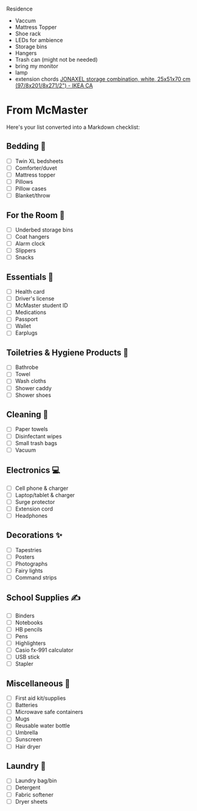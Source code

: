 Residence
- Vaccum
- Mattress Topper
- Shoe rack
- LEDs for ambience
- Storage bins
- Hangers
- Trash can (might not be needed)
- bring my monitor
- lamp
- extension chords
[JONAXEL storage combination, white, 25x51x70 cm (97/8x201/8x271/2") - IKEA CA](https://www.ikea.com/ca/en/p/jonaxel-storage-combination-white-s89297130/)

# From McMaster
Here's your list converted into a Markdown checklist:

## Bedding 🛌
- [ ] Twin XL bedsheets
- [ ] Comforter/duvet
- [ ] Mattress topper
- [ ] Pillows
- [ ] Pillow cases
- [ ] Blanket/throw

## For the Room 🚪
- [ ] Underbed storage bins
- [ ] Coat hangers
- [ ] Alarm clock
- [ ] Slippers
- [ ] Snacks

## Essentials 🔑
- [ ] Health card
- [ ] Driver's license
- [ ] McMaster student ID
- [ ] Medications
- [ ] Passport
- [ ] Wallet
- [ ] Earplugs

## Toiletries & Hygiene Products 🚿
- [ ] Bathrobe
- [ ] Towel
- [ ] Wash cloths
- [ ] Shower caddy
- [ ] Shower shoes

## Cleaning 🧼
- [ ] Paper towels
- [ ] Disinfectant wipes
- [ ] Small trash bags
- [ ] Vacuum

## Electronics 💻
- [ ] Cell phone & charger
- [ ] Laptop/tablet & charger
- [ ] Surge protector
- [ ] Extension cord
- [ ] Headphones

## Decorations ✨
- [ ] Tapestries
- [ ] Posters
- [ ] Photographs
- [ ] Fairy lights
- [ ] Command strips

## School Supplies ✍️
- [ ] Binders
- [ ] Notebooks
- [ ] HB pencils
- [ ] Pens
- [ ] Highlighters
- [ ] Casio fx-991 calculator
- [ ] USB stick
- [ ] Stapler

## Miscellaneous 🎒
- [ ] First aid kit/supplies
- [ ] Batteries
- [ ] Microwave safe containers
- [ ] Mugs
- [ ] Reusable water bottle
- [ ] Umbrella
- [ ] Sunscreen
- [ ] Hair dryer

## Laundry 🧺
- [ ] Laundry bag/bin
- [ ] Detergent
- [ ] Fabric softener
- [ ] Dryer sheets
